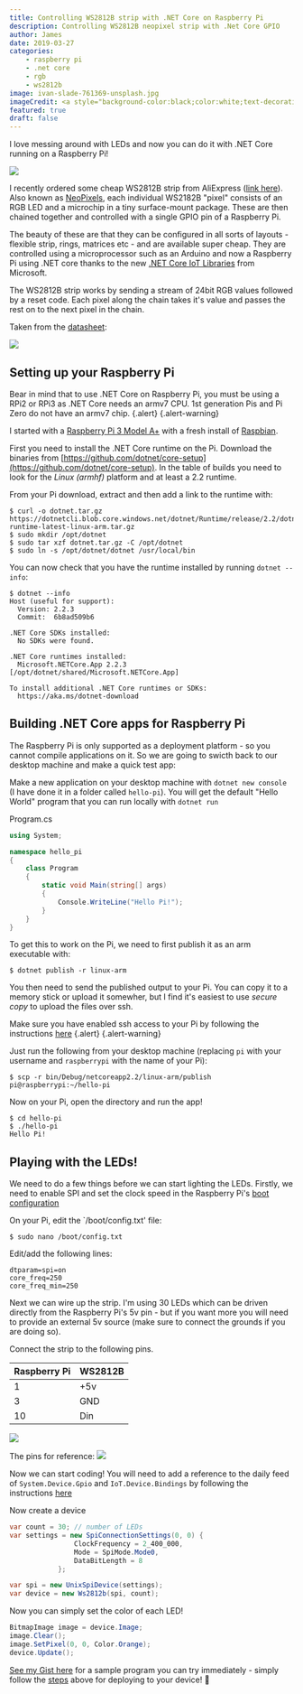 ```yaml
---
title: Controlling WS2812B strip with .NET Core on Raspberry Pi
description: Controlling WS2812B neopixel strip with .Net Core GPIO
author: James
date: 2019-03-27
categories: 
    - raspberry pi
    - .net core
    - rgb
    - ws2812b
image: ivan-slade-761369-unsplash.jpg
imageCredit: <a style="background-color:black;color:white;text-decoration:none;padding:4px 6px;font-family:-apple-system, BlinkMacSystemFont, &quot;San Francisco&quot;, &quot;Helvetica Neue&quot;, Helvetica, Ubuntu, Roboto, Noto, &quot;Segoe UI&quot;, Arial, sans-serif;font-size:12px;font-weight:bold;line-height:1.2;display:inline-block;border-radius:3px" href="https://unsplash.com/@flowinteractive?utm_medium=referral&amp;utm_campaign=photographer-credit&amp;utm_content=creditBadge" target="_blank" rel="noopener noreferrer" title="Download free do whatever you want high-resolution photos from Ivan Slade"><span style="display:inline-block;padding:2px 3px"><svg xmlns="http://www.w3.org/2000/svg" style="height:12px;width:auto;position:relative;vertical-align:middle;top:-2px;fill:white" viewBox="0 0 32 32"><title>unsplash-logo</title><path d="M10 9V0h12v9H10zm12 5h10v18H0V14h10v9h12v-9z"></path></svg></span><span style="display:inline-block;padding:2px 3px">Ivan Slade</span></a>
featured: true
draft: false
---
```


I love messing around with LEDs and now you can do it with .NET Core running on a Raspberry Pi! 

![](lightstrip.jpg)



I recently ordered some cheap WS2812B strip from AliExpress ([link here](https://www.aliexpress.com/item/WS2811-WS2812B-ws2812-IC-led-strip-light-30-60-pixels-DC-5V-12V-5050-rgb-individually/32852997981.html)). Also known as [NeoPixels](https://learn.adafruit.com/adafruit-neopixel-uberguide/the-magic-of-neopixels), each individual WS2182B "pixel" consists of an RGB LED and a microchip in a tiny surface-mount package. These are then chained together and controlled with a single GPIO pin of a Raspberry Pi.

The beauty of these are that they can be configured in all sorts of layouts - flexible strip, rings, matrices etc - and are available super cheap. They are controlled using a microprocessor such as an Arduino and now a Raspberry Pi using .NET core thanks to the new [.NET Core IoT Libraries](https://github.com/dotnet/iot) from Microsoft.

The WS2812B strip works by sending a stream of 24bit RGB values followed by a reset code. Each pixel along the chain takes it's value and passes the rest on to the next pixel in the chain. 

Taken from the [datasheet](https://cdn-shop.adafruit.com/datasheets/WS2812B.pdf):

![](refresh-cycle.png)

## Setting up your Raspberry Pi

Bear in mind that to use .NET Core on Raspberry Pi, you must be using a RPi2 or RPi3 as .NET Core needs an armv7 CPU. 1st generation Pis and Pi Zero do not have an armv7 chip. {.alert} {.alert-warning}

I started with a [Raspberry Pi 3 Model A+](https://thepihut.com/products/raspberry-pi-3-model-a-plus) with a fresh install of [Raspbian](https://www.raspberrypi.org/downloads/raspbian/).

First you need to install the .NET Core runtime on the Pi. Download the binaries from [https://github.com/dotnet/core-setup](https://github.com/dotnet/core-setup). In the table of builds you need to look for the *Linux (armhf)* platform and at least a 2.2 runtime. 

From your Pi download, extract and then add a link to the runtime with: 

```shell
$ curl -o dotnet.tar.gz https://dotnetcli.blob.core.windows.net/dotnet/Runtime/release/2.2/dotnet-runtime-latest-linux-arm.tar.gz
$ sudo mkdir /opt/dotnet
$ sudo tar xzf dotnet.tar.gz -C /opt/dotnet
$ sudo ln -s /opt/dotnet/dotnet /usr/local/bin
```

You can now check that you have the runtime installed by running `dotnet --info`:
```shell
$ dotnet --info
Host (useful for support):
  Version: 2.2.3
  Commit:  6b8ad509b6

.NET Core SDKs installed:
  No SDKs were found.

.NET Core runtimes installed:
  Microsoft.NETCore.App 2.2.3 [/opt/dotnet/shared/Microsoft.NETCore.App]

To install additional .NET Core runtimes or SDKs:
  https://aka.ms/dotnet-download

```
## Building .NET Core apps for Raspberry Pi

The Raspberry Pi is only supported as a deployment platform - so you cannot compile applications on it. So we are going to swicth back to our desktop machine and make a quick test app:

Make a new application on your desktop machine with `dotnet new console` (I have done it in a folder called `hello-pi`). You will get the default "Hello World" program that you can run locally with `dotnet run`

Program.cs
```cs
using System;

namespace hello_pi
{
    class Program
    {
        static void Main(string[] args)
        {
            Console.WriteLine("Hello Pi!");
        }
    }
}
```

To get this to work on the Pi, we need to first publish it as an arm executable with:

```shell
$ dotnet publish -r linux-arm
```

You then need to send the published output to your Pi. You can copy it to a memory stick or upload it somewher, but I find it's easiest to use _secure copy_ to upload the files over ssh.

Make sure you have enabled ssh access to your Pi by following the instructions [here](https://www.raspberrypi.org/documentation/remote-access/ssh/) {.alert} {.alert-warning}

Just run the following from your desktop machine (replacing `pi` with your username and `raspberrypi` with the name of your Pi):

```shell
$ scp -r bin/Debug/netcoreapp2.2/linux-arm/publish pi@raspberrypi:~/hello-pi
```

Now on your Pi, open the directory and run the app!
```shell
$ cd hello-pi
$ ./hello-pi
Hello Pi!
```

## Playing with the LEDs!

We need to do a few things before we can start lighting the LEDs. Firstly, we need to enable SPI and set the clock speed in the Raspberry Pi's [boot configuration](https://www.raspberrypi.org/documentation/configuration/config-txt/)

On your Pi, edit the `/boot/config.txt' file:
```shell
$ sudo nano /boot/config.txt
```
Edit/add the following lines:
```
dtparam=spi=on
core_freq=250
core_freq_min=250
```

Next we can wire up the strip. I'm using 30 LEDs which can be driven directly from the Raspberry Pi's 5v pin - but if you want more you will need to provide an external 5v source (make sure to connect the grounds if you are doing so).

Connect the strip to the following pins.

Raspberry Pi | WS2812B
------------ | -------
1            | +5v
3            | GND
10           | Din

![](ws2812-wiring.png)

The pins for reference:
![](gpio-numbers-pi2.png)


Now we can start coding! You will need to add a reference to the daily feed of `System.Device.Gpio` and `IoT.Device.Bindings` by following the instructions [here](https://github.com/dotnet/iot#how-to-install)

Now create a device
```c#
var count = 30; // number of LEDs
var settings = new SpiConnectionSettings(0, 0) {
                ClockFrequency = 2_400_000,
                Mode = SpiMode.Mode0,
                DataBitLength = 8
            };

var spi = new UnixSpiDevice(settings);
var device = new Ws2812b(spi, count);
```

Now you can simply set the color of each LED!
```c#
BitmapImage image = device.Image;
image.Clear();
image.SetPixel(0, 0, Color.Orange);
device.Update();
```

[See my Gist here](https://gist.github.com/euronay/87e63e44c7f180f94280cab66d4ac3fb) for a sample program you can try immediately - simply follow the [steps](#building.net-core-apps-for-raspberry-pi) above for deploying to your device! 🏮